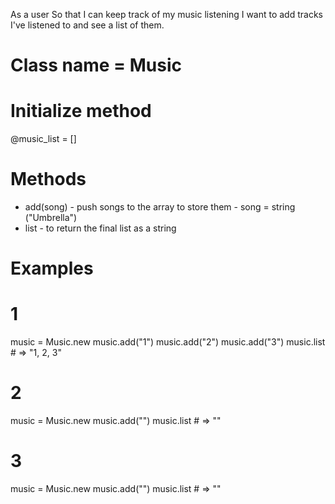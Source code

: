 As a user
So that I can keep track of my music listening
I want to add tracks I've listened to and see a list of them.


# Class name = Music

# Initialize method

@music_list = []

# Methods

* add(song) - push songs to the array to store them 
          - song = string ("Umbrella")
* list - to return the final list as a string

# Examples

# 1
music = Music.new
music.add("1")
music.add("2")
music.add("3")
music.list # => "1, 2, 3"

# 2
music = Music.new
music.add("")
music.list # => ""


# 3
music = Music.new
music.add("")
music.list # => ""